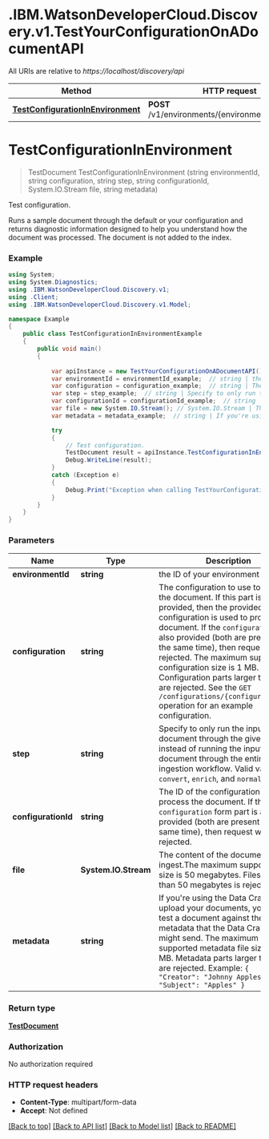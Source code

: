 # .IBM.WatsonDeveloperCloud.Discovery.v1.TestYourConfigurationOnADocumentAPI

All URIs are relative to *https://localhost/discovery/api*

Method | HTTP request | Description
------------- | ------------- | -------------
[**TestConfigurationInEnvironment**](TestYourConfigurationOnADocumentAPI.md#testconfigurationinenvironment) | **POST** /v1/environments/{environmentId}/preview | Test configuration.


<a name="testconfigurationinenvironment"></a>
# **TestConfigurationInEnvironment**
> TestDocument TestConfigurationInEnvironment (string environmentId, string configuration, string step, string configurationId, System.IO.Stream file, string metadata)

Test configuration.

Runs a sample document through the default or your configuration and returns diagnostic information designed to help you understand how the document was processed. The document is not added to the index.

### Example
```csharp
using System;
using System.Diagnostics;
using .IBM.WatsonDeveloperCloud.Discovery.v1;
using .Client;
using .IBM.WatsonDeveloperCloud.Discovery.v1.Model;

namespace Example
{
    public class TestConfigurationInEnvironmentExample
    {
        public void main()
        {
            
            var apiInstance = new TestYourConfigurationOnADocumentAPI();
            var environmentId = environmentId_example;  // string | the ID of your environment
            var configuration = configuration_example;  // string | The configuration to use to process the document. If this part is provided, then the provided configuration is used to process the document. If the `configuration_id` is also provided (both are present at the same time), then request is rejected. The maximum supported configuration size is 1 MB. Configuration parts larger than 1 MB are rejected. See the `GET /configurations/{configuration_id}` operation for an example configuration. (optional) 
            var step = step_example;  // string | Specify to only run the input document through the given step instead of running the input document through the entire ingestion workflow. Valid values are `convert`, `enrich`, and `normalize`. (optional) 
            var configurationId = configurationId_example;  // string | The ID of the configuration to use to process the document. If the `configuration` form part is also provided (both are present at the same time), then request will be rejected. (optional) 
            var file = new System.IO.Stream(); // System.IO.Stream | The content of the document to ingest.The maximum supported file size is 50 megabytes. Files larger than 50 megabytes is rejected. (optional) 
            var metadata = metadata_example;  // string | If you're using the Data Crawler to upload your documents, you can test a document against the type of metadata that the Data Crawler might send. The maximum supported metadata file size is 1 MB. Metadata parts larger than 1 MB are rejected. Example:  ``` {   \"Creator\": \"Johnny Appleseed\",   \"Subject\": \"Apples\" } ``` (optional) 

            try
            {
                // Test configuration.
                TestDocument result = apiInstance.TestConfigurationInEnvironment(environmentId, configuration, step, configurationId, file, metadata);
                Debug.WriteLine(result);
            }
            catch (Exception e)
            {
                Debug.Print("Exception when calling TestYourConfigurationOnADocumentAPI.TestConfigurationInEnvironment: " + e.Message );
            }
        }
    }
}
```

### Parameters

Name | Type | Description  | Notes
------------- | ------------- | ------------- | -------------
 **environmentId** | **string**| the ID of your environment | 
 **configuration** | **string**| The configuration to use to process the document. If this part is provided, then the provided configuration is used to process the document. If the `configuration_id` is also provided (both are present at the same time), then request is rejected. The maximum supported configuration size is 1 MB. Configuration parts larger than 1 MB are rejected. See the `GET /configurations/{configuration_id}` operation for an example configuration. | [optional] 
 **step** | **string**| Specify to only run the input document through the given step instead of running the input document through the entire ingestion workflow. Valid values are `convert`, `enrich`, and `normalize`. | [optional] 
 **configurationId** | **string**| The ID of the configuration to use to process the document. If the `configuration` form part is also provided (both are present at the same time), then request will be rejected. | [optional] 
 **file** | **System.IO.Stream**| The content of the document to ingest.The maximum supported file size is 50 megabytes. Files larger than 50 megabytes is rejected. | [optional] 
 **metadata** | **string**| If you're using the Data Crawler to upload your documents, you can test a document against the type of metadata that the Data Crawler might send. The maximum supported metadata file size is 1 MB. Metadata parts larger than 1 MB are rejected. Example:  ``` {   "Creator": "Johnny Appleseed",   "Subject": "Apples" } ``` | [optional] 

### Return type

[**TestDocument**](TestDocument.md)

### Authorization

No authorization required

### HTTP request headers

 - **Content-Type**: multipart/form-data
 - **Accept**: Not defined

[[Back to top]](#) [[Back to API list]](../README.md#documentation-for-api-endpoints) [[Back to Model list]](../README.md#documentation-for-models) [[Back to README]](../README.md)

